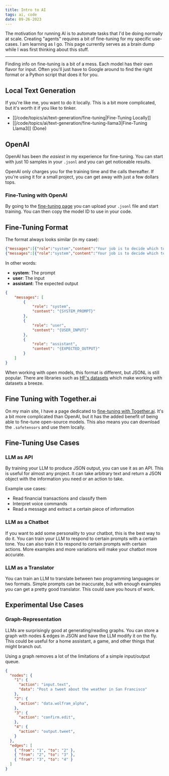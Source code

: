 ```yaml
---
title: Intro to AI
tags: ai, code
date: 09-26-2023
---
```


The motivation for running AI is to automate tasks that I'd be doing normally at scale. Creating "agents" requires a bit of fine-tuning for my specific use-cases. I am learning as I go. This page currently serves as a brain dump while I was first thinking about this stuff.

---

Finding info on fine-tuning is a bit of a mess. Each model has their own flavor for input. Often you'll just have to Google around to find the right format or a Python script that does it for you.

## Local Text Generation

If you're like me, you want to do it locally. This is a bit more complicated, but it's worth it if you like to tinker.

- [[/code/topics/ai/text-generation/fine-tuning|Fine-Tuning Locally]]
- [[/code/topics/ai/text-generation/fine-tuning-llama3|Fine-Tuning Llama3]] (Done)

## OpenAI

OpenAI has been *the easiest* in my experience for fine-tuning. You can start with just 10 samples in your `.jsonl` and you can get noticeable results.

OpenAI only charges you for the training time and the calls thereafter. If you're using it for a small project, you can get away with just a few dollars tops.

### Fine-Tuning with OpenAI

By going to the [fine-tuning page](https://platform.openai.com/finetune) you can upload your `.jsonl` file and start training. You can then copy the model ID to use in your code.

## Fine-Tuning Format

The format always looks similar (in my case):

```json title="tool_picker.openai.jsonl"
{"messages":[{"role":"system","content":"Your job is to decide which tool..."},{"role":"user","content":"Ok Billy, send that video of Peter falling on his knee"},{"role":"assistant","content":"{\"tool\": \"discord_post.youtube\", \"query\": \"Peter falling on his knee\"}"}]}
{"messages":[{"role":"system","content":"Your job is to decide which tool..."},{"role":"user","content":"Hey Billy, rock paper scissors"},{"role":"assistant","content":"{\"tool\": \"no_tool\"}"}]}
```

In other words:

- **system**: The prompt
- **user**: The input
- **assistant**: The expected output

```json
{
    "messages": [
        {
            "role": "system",
            "content": "{SYSTEM_PROMPT}"
        },
        {
            "role": "user",
            "content": "{USER_INPUT}"
        },
        {
            "role": "assistant",
            "content": "{EXPECTED_OUTPUT}"
        }
    ]
}
```

When working with open models, this format is different, but JSONL is still popular. There are libraries such as [HF's datasets](https://huggingface.co/docs/datasets/main/en/loading#json) which make working with datasets a breeze.

## Fine Tuning with Together.ai

On my main site, I have a page dedicated to [fine-tuning with Together.ai](https://together.ai/fine-tuning). It's a bit more complicated than OpenAI, but it has the added benefit of being able to fine-tune open-source models. This also means you can download the `.safetensors` and use them locally.

## Fine-Tuning Use Cases

### LLM as API

By training your LLM to produce JSON output, you can use it as an API. This is useful for almost any project. It can take arbitrary text and return a JSON object with the information you need or an action to take.

Example use cases:

- Read financial transactions and classify them
- Interpret voice commands
- Read a message and extract a certain piece of information

### LLM as a Chatbot

If you want to add some personality to your chatbot, this is the best way to do it. You can train your LLM to respond to certain prompts with a certain tone. You can also train it to respond to certain prompts with certain actions. More examples and more variations will make your chatbot more accurate.

### LLM as a Translator

You can train an LLM to translate between two programming languages or two formats. Simple prompts can be inaccurate, but with enough examples you can get a pretty good translator. This could save you hours of work.

## Experimental Use Cases

### Graph-Representation

LLMs are surprisingly good at generating/reading graphs. You can store a graph with nodes & edges in JSON and have the LLM modify it on the fly. This could be useful for a home assistant, a game, and other things that might branch out.

Using a graph removes a lot of the limitations of a simple input/output queue.

```json title="graph.json"
{
  "nodes": {
    "1": {
      "action": "input.text",
      "data": "Post a tweet about the weather in San Francisco"
    },
    "2": {
      "action": "data.wolfram_alpha",
    },
    "3": {
      "action": "confirm.edit",
    },
    "4": {
      "action": "output.tweet",
    }
  },
  "edges": [
    { "from": "1", "to": "2" },
    { "from": "2", "to": "3" },
    { "from": "3", "to": "4" }
  ]
}
```
